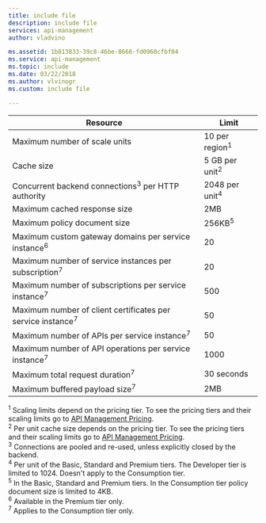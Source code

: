 ```yaml
---
title: include file
description: include file
services: api-management
author: vladvino

ms.assetid: 1b813833-39c8-46be-8666-fd0960cfbf04
ms.service: api-management
ms.topic: include
ms.date: 03/22/2018
ms.author: vlvinogr
ms.custom: include file

---
```


| Resource | Limit |
| --- | --- |
| Maximum number of scale units | 10 per region<sup>1</sup> |
| Cache size | 5 GB per unit<sup>2</sup> |
| Concurrent backend connections<sup>3</sup> per HTTP authority | 2048 per unit<sup>4</sup> |
| Maximum cached response size | 2MB |
| Maximum policy document size | 256KB<sup>5</sup> | 
| Maximum custom gateway domains per service instance<sup>6</sup> | 20 | 
| Maximum number of service instances per subscription<sup>7</sup> | 20 | 
| Maximum number of subscriptions per service instance<sup>7</sup> | 500 |
| Maximum number of client certificates per service instance<sup>7</sup> | 50 | 
| Maximum number of APIs per service instance<sup>7</sup> | 50 | 
| Maximum number of API operations per service instance<sup>7</sup> | 1000 | 
| Maximum	total request duration<sup>7</sup> | 30 seconds | 
| Maximum buffered payload size<sup>7</sup> | 2MB | 


<sup>1</sup> Scaling limits depend on the pricing tier. To see the pricing tiers and their scaling limits go to  [API Management Pricing](https://azure.microsoft.com/pricing/details/api-management/).<br/>
<sup>2</sup> Per unit cache size depends on the pricing tier. To see the pricing tiers and their scaling limits go to  [API Management Pricing](https://azure.microsoft.com/pricing/details/api-management/).<br/>
<sup>3</sup> Connections are pooled and re-used, unless explicitly closed by the backend.<br/>
<sup>4</sup> Per unit of the Basic, Standard and Premium tiers. The Developer tier is limited to 1024. Doesn't apply to the Consumption tier.<br/> 
<sup>5</sup> In the Basic, Standard and Premium tiers. In the Consumption tier policy document size is limited to 4KB.<br/>
<sup>6</sup> Available in the Premium tier only.<br/>
<sup>7</sup> Applies to the Consumption tier only.<br/>




